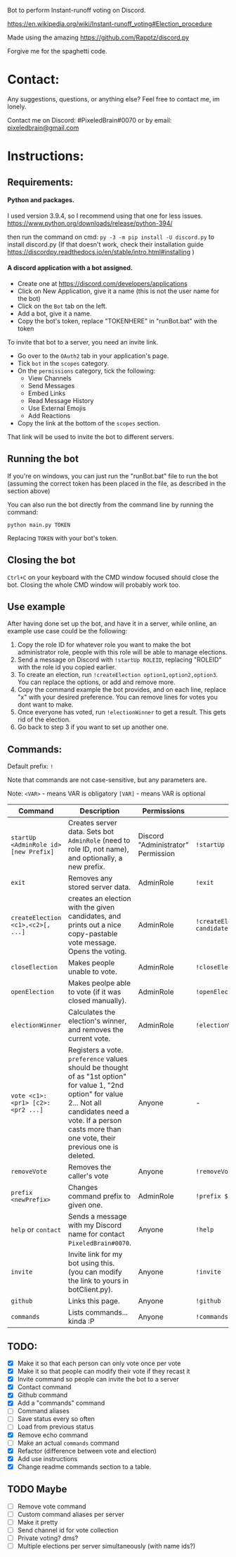 Bot to perform Instant-runoff voting on Discord.

https://en.wikipedia.org/wiki/Instant-runoff_voting#Election_procedure

Made using the amazing https://github.com/Rapptz/discord.py

Forgive me for the spaghetti code.

# Contact:

Any suggestions, questions, or anything else? Feel free to contact me, im lonely.

Contact me on Discord: #PixeledBrain#0070 or by email: pixeledbrain@gmail.com

# Instructions:

## Requirements:

#### Python and packages.

I used version 3.9.4, so I recommend using that one for less issues.
https://www.python.org/downloads/release/python-394/

then run the command on cmd:
`py -3 -m pip install -U discord.py`
to install discord.py
(If that doesn't work, check their installation guide https://discordpy.readthedocs.io/en/stable/intro.html#installing )


#### A discord application with a bot assigned.
* Create one at https://discord.com/developers/applications
* Click on New Application, give it a name (this is not the user name for the bot)
* Click on the `Bot` tab on the left.
* Add a bot, give it a name.
* Copy the bot's token, replace "TOKENHERE" in "runBot.bat" with the token

To invite that bot to a server, you need an invite link. 
* Go over to the `OAuth2` tab in your application's page.
* Tick `bot` in the `scopes` category.
* On the `permissions` category, tick the following:
	* View Channels
	* Send Messages
	* Embed Links
	* Read Message History
	* Use External Emojis
	* Add Reactions
* Copy the link at the bottom of the `scopes` section.

That link will be used to invite the bot to different servers.

## Running the bot

If you're on windows, you can just run the "runBot.bat" file to run the bot (assuming the correct token has been placed in the file, as described in the section above)

You can also run the bot directly from the command line by running the command:

`python main.py TOKEN`

Replacing `TOKEN` with your bot's token.

## Closing the bot

`Ctrl+C` on your keyboard with the CMD window focused should close the bot. Closing the whole CMD window will probably work too.

## Use example

After having done set up the bot, and have it in a server, while online, an example use case could be the following:

1. Copy the role ID for whatever role you want to make the bot administrator role, people with this role will be able to manage elections.
2. Send a message on Discord with `!startUp ROLEID`, replacing "ROLEID" with the role id you copied earlier.
3. To create an election, run `!createElection option1,option2,option3`. You can replace the options, or add and remove more.
4. Copy the command example the bot provides, and on each line, replace "x" with your desired preference. You can remove lines for votes you dont want to make.
5. Once everyone has voted, run `!electionWinner` to get a result. This gets rid of the election. 
6. Go back to step 3 if you want to set up another one.

## Commands:

Default prefix: `!`

Note that commands are not case-sensitive, but any parameters are.

Note:
`<VAR>` - means VAR is obligatory
`[VAR]` -  means VAR is optional

Command | Description | Permissions | Example
------------ | ------------- | ------------- | -------------
`startUp <AdminRole id> [new Prefix]` | Creates server data. Sets bot `AdminRole` (need to role ID, not name), and optionally, a new prefix. | Discord "Administrator" Permission | `!startUp 556940676495835146 $`
`exit` | Removes any stored server data. | AdminRole | `!exit`
`createElection <c1>,<c2>[, ...]` | creates an election with the given candidates, and prints out a nice copy-pastable vote message. Opens the voting. | AdminRole | `!createElection candidate1,candidate2,candidate3`
`closeElection` |  Makes people unable to vote. | AdminRole | `!closeElection`
`openElection` | Makes peolpe able to vote (if it was closed manually). | AdminRole | `!openElection`
`electionWinner` | Calculates the election's winner, and removes the current vote. | AdminRole  | `!electionWinner`
`vote <c1>:<pr1> [c2>:<pr2 ...]` | Registers a vote. `preference` values should be thought of as "1st option" for value 1, "2nd option" for value 2... Not all candidates need a vote. If a person casts more than one vote, their previous one is deleted. | Anyone  | -
`removeVote` | Removes the caller's vote | Anyone | `!removeVote`
`prefix <newPrefix>` | Changes command prefix to given one. | AdminRole | `!prefix $`
`help` or `contact` | Sends a message with my Discord name for contact `PixeledBrain#0070`. | Anyone | `!help`
`invite` | Invite link for my bot using this. (you can modify the link to yours in botClient.py). | Anyone | `!invite`
`github` | Links this page. | Anyone | `!github`
`commands` | Lists commands... kinda :P | Anyone | `!commands`


## TODO:
- [X] Make it so that each person can only vote once per vote
- [X] Make it so that people can modify their vote if they recast it
- [X] Invite command so people can invite the bot to a server
- [X] Contact command
- [X] Github command
- [X] Add a "commands" command
- [ ] Command aliases
- [ ] Save status every so often
- [ ] Load from previous status
- [X] Remove echo command
- [ ] Make an actual `commands` command
- [X] Refactor (difference between vote and election)
- [X] Add use instructions
- [X] Change readme commands section to a table.

## TODO Maybe
- [ ] Remove vote command
- [ ] Custom command aliases per server
- [ ] Make it pretty
- [ ] Send channel id for vote collection
- [ ] Private voting? dms?
- [ ] Multiple elections per server simultaneously (with name ids?)